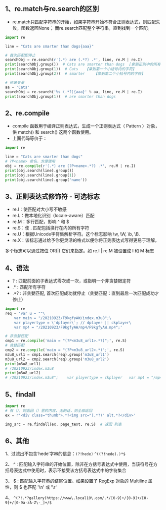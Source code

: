 ## 1、re.match与re.search的区别
- re.match只匹配字符串的开始，如果字符串开始不符合正则表达式，则匹配失败，函数返回None；
  而re.search匹配整个字符串，直到找到一个匹配。
```python
import re

line = "Cats are smarter than dogs{aaa}"

# 首次匹配即停止
searchObj = re.search(r'(.*) are (.*?) .*', line, re.M | re.I)
print(searchObj.group())  # Cats are smarter than dogs  [拿到正则中的所有字符]
print(searchObj.group(1))  # Cats   【拿到第一个小括号内的字符】
print(searchObj.group(2))  # smarter    【拿到第二个小括号内的字符】

# 传递变量
aa = 'Cats'
searchObj = re.search('%s (.*?){aaa}' % aa, line, re.M | re.I)
print(searchObj.group(1))  # are smarter than dogs
```

## 2、re.compile
- compile 函数用于编译正则表达式，生成一个正则表达式（ Pattern ）对象，供 match() 和 search() 这两个函数使用。
- 上面代码等价于：
```python
import re

line = "Cats are smarter than dogs"
# ?P<name> 命名，方便使用
obj = re.compile(r'(.*) are (?P<name>.*?) .*', re.M | re.I)
print(obj.search(line).group())
print(obj.search(line).group(1))
print(obj.search(line).group('name'))
```

## 3、正则表达式修饰符 - 可选标志

- re.I：使匹配对大小写不敏感
- re.L：做本地化识别（locale-aware）匹配
- re.M：多行匹配，影响 ^ 和 $
- re.S：使 . 匹配包括换行在内的所有字符
- re.U：根据Unicode字符集解析字符。这个标志影响 \w, \W, \b, \B.
- re.X：该标志通过给予你更灵活的格式以便你将正则表达式写得更易于理解。  

多个标志可以通过按位 OR(|) 它们来指定。如 re.I | re.M 被设置成 I 和 M 标志

## 4、语法

- ? : 匹配前面的子表达式零次或一次，或指明一个非贪婪限定符
- .* : 匹配所有字符
- .*? : 非贪婪匹配, 首次匹配成功就停止（贪婪匹配：直到最后一次匹配成功才停止）
```python
import re
req = 'var u = ""\
	var main = "/20210923/F9kgfyAW/index.m3u8";\
	var playertype = \'dplayer\'; // dplayer || ckplayer\
	var mp4 = "/20210923/F9kgfyAW/mp4/F9kgfyAW.mp4";'

# 非贪婪匹配
cmp1 = re.compile('main = "(?P<m3u8_url1>.*?)";', re.S)
# 贪婪匹配
cmp2 = re.compile('main = "(?P<m3u8_url2>.*)";', re.S)
m3u8_url1 = cmp1.search(req).group('m3u8_url1')
m3u8_url2 = cmp2.search(req).group('m3u8_url2')
print(m3u8_url1)
# /20210923/index.m3u8
print(m3u8_url2)
# /20210923/index.m3u8";	var playertype = ckplayer	var mp4 = "/mp4/F9kgfyAW.mp4
```

## 5、findall
```python
import re
# 有（），则返回（）里的内容，无的话，则全部返回
ex = r'<div class="thumb">.*?<img src="(.*?)" alt.*?</div>'

img_src = re.findall(ex, page_text, re.S)  # 返回 列表
```

## 6、其他
1、过滤出不包含‘hede’字串的信息：`(?!hede)`
	`^((?!hede).)*$`

2、 ^ : 匹配输入字符串的开始位置，除非在方括号表达式中使用，当该符号在方括号表达式中使用时，表示不接受该方括号表达式中的字符集合

3、 $ : 匹配输入字符串的结尾位置。如果设置了 RegExp 对象的 Multiline 属性，则 $ 也匹配 '\n' 或 '\r'

4、 `^(?!.*?gallery)https://www\.local10\.com/.*/[0-9]+/[0-9]+/[0-9]+/[0-9a-zA-Z\-_]+/$`